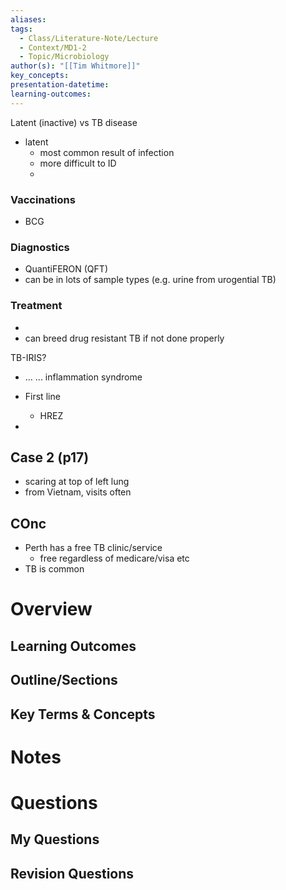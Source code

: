 ```yaml
---
aliases: 
tags:
  - Class/Literature-Note/Lecture
  - Context/MD1-2
  - Topic/Microbiology
author(s): "[[Tim Whitmore]]"
key_concepts: 
presentation-datetime: 
learning-outcomes:
---
```


Latent (inactive) vs TB disease
- latent
	- most common result of infection
	- more difficult to ID
	- 


### Vaccinations
 - BCG

### Diagnostics
- QuantiFERON (QFT)
- can be in lots of sample types (e.g. urine from urogential TB)
### Treatment
- 
- can breed drug resistant TB if not done properly


TB-IRIS?
- ... ... inflammation syndrome

- First line 
	- HREZ
- 

## Case 2 (p17)
- scaring at top of left lung
- from Vietnam, visits often


## COnc
- Perth has a free TB clinic/service
	- free regardless of medicare/visa etc
- TB is common

# Overview
## Learning Outcomes

## Outline/Sections

## Key Terms & Concepts


# Notes


# Questions

## My Questions
## Revision Questions




